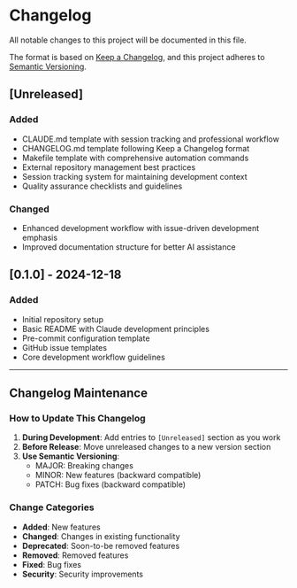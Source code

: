# Changelog

All notable changes to this project will be documented in this file.

The format is based on [Keep a Changelog](https://keepachangelog.com/en/1.0.0/),
and this project adheres to [Semantic Versioning](https://semver.org/spec/v2.0.0.html).

## [Unreleased]

### Added
- CLAUDE.md template with session tracking and professional workflow
- CHANGELOG.md template following Keep a Changelog format
- Makefile template with comprehensive automation commands
- External repository management best practices
- Session tracking system for maintaining development context
- Quality assurance checklists and guidelines

### Changed
- Enhanced development workflow with issue-driven development emphasis
- Improved documentation structure for better AI assistance

## [0.1.0] - 2024-12-18

### Added
- Initial repository setup
- Basic README with Claude development principles
- Pre-commit configuration template
- GitHub issue templates
- Core development workflow guidelines

---

## Changelog Maintenance

### How to Update This Changelog

1. **During Development**: Add entries to `[Unreleased]` section as you work
2. **Before Release**: Move unreleased changes to a new version section
3. **Use Semantic Versioning**: 
   - MAJOR: Breaking changes
   - MINOR: New features (backward compatible)
   - PATCH: Bug fixes (backward compatible)

### Change Categories

- **Added**: New features
- **Changed**: Changes in existing functionality
- **Deprecated**: Soon-to-be removed features
- **Removed**: Removed features
- **Fixed**: Bug fixes
- **Security**: Security improvements